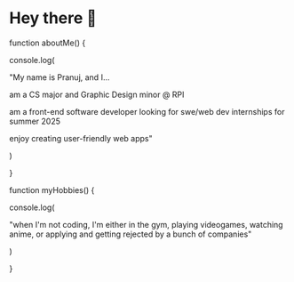 # Hey there 👋


function aboutMe() {

  console.log(

  "My name is Pranuj, and I...

  am a CS major and Graphic Design minor @ RPI

  am a front-end software developer looking for swe/web dev internships for summer 2025

  enjoy creating user-friendly web apps"

  )

}

function myHobbies() {

  console.log(
  
  "when I'm not coding, I'm either in the gym, playing videogames, watching anime, or applying and getting rejected by a bunch of companies"
  
  )

}
